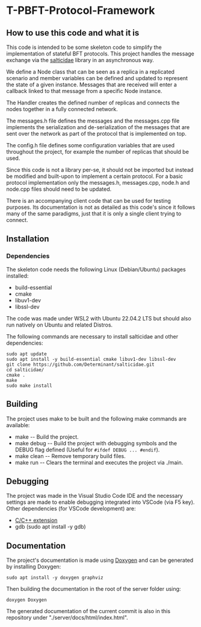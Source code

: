 # T-PBFT-Protocol-Framework



## How to use this code and what it is
This code is intended to be some skeleton code to simplify the implementation of stateful BFT protocols. This project handles
the message exchange via the [salticidae](https://github.com/Determinant/salticidae) library in an asynchronous way. 

We define a Node class that can be seen as a replica in a replicated scenario and member variables can be defined and updated to represent
the state of a given instance. Messages that are received will enter a callback linked to that message from a specific Node instance.

The Handler creates the defined number of replicas and connects the nodes together in a fully connected network.

The messages.h file defines the messages and the messages.cpp file implements the serialization and de-serialization of the messages that are sent over the network
as part of the protocol that is implemented on top.

The config.h file defines some configuration variables that are used throughout the project, for example the number of replicas that should
be used.

Since this code is not a library per-se, it should not be imported but instead be modified and built-upon to implement a certain protocol. For a basic
protocol implementation only the messages.h, messages.cpp, node.h and node.cpp files should need to be updated.

There is an accompanying client code that can be used for testing purposes. Its documentation is not as detailed as this code's since it follows many of the same paradigms,
just that it is only a single client trying to connect.


## Installation

### Dependencies

The skeleton code needs the following Linux (Debian/Ubuntu) packages installed:
 - build-essential
 - cmake
 - libuv1-dev
 - libssl-dev

The code was made under WSL2 with Ubuntu 22.04.2 LTS but should also run natively on Ubuntu and related Distros.

The following commands are necessary to install salticidae and other dependencies:
```
sudo apt update
sudo apt install -y build-essential cmake libuv1-dev libssl-dev
git clone https://github.com/Determinant/salticidae.git
cd salticidae/
cmake .
make
sudo make install
```


## Building
The project uses make to be built and the following make commands are available:
 - make
 -- Build the project.
 - make debug
 -- Build the project with debugging symbols and the DEBUG flag defined (Useful for <code>#ifdef DEBUG ... #endif</code>).
 - make clean
 -- Remove temporary build files.
 - make run
 -- Clears the terminal and executes the project via ./main.

## Debugging
The project was made in the Visual Studio Code IDE and the necessary settings are made to enable debugging integrated into VSCode (via F5 key).
Other dependencies (for VSCode development) are:
 - [C/C++ extension](https://marketplace.visualstudio.com/items?itemName=ms-vscode.cpptools)
 - gdb (sudo apt install -y gdb)

## Documentation
The project's documentation is made using [Doxygen](https://www.doxygen.nl/index.html) and can be generated by installing Doxygen:
```
sudo apt install -y doxygen graphviz
```

Then building the documentation in the root of the server folder using:
```
doxygen Doxygen
```

The generated documentation of the current commit is also in this repository under "./server/docs/html/index.html".


